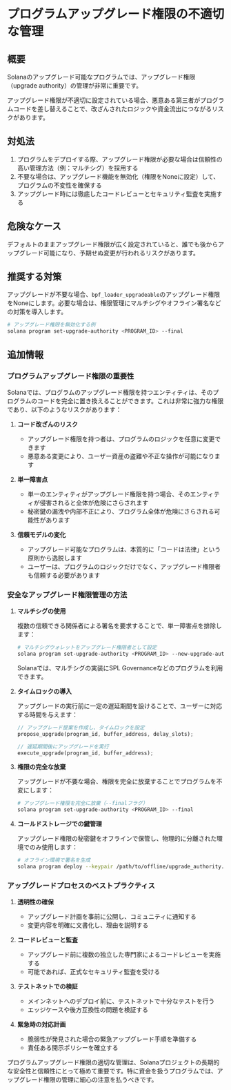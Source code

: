 # プログラムアップグレード権限の不適切な管理

## 概要

Solanaのアップグレード可能なプログラムでは、アップグレード権限（upgrade authority）の管理が非常に重要です。

アップグレード権限が不適切に設定されている場合、悪意ある第三者がプログラムコードを差し替えることで、改ざんされたロジックや資金流出につながるリスクがあります。

## 対処法

1. プログラムをデプロイする際、アップグレード権限が必要な場合は信頼性の高い管理方法（例：マルチシグ）を採用する
2. 不要な場合は、アップグレード機能を無効化（権限をNoneに設定）して、プログラムの不変性を確保する
3. アップグレード時には徹底したコードレビューとセキュリティ監査を実施する

## 危険なケース

デフォルトのままアップグレード権限が広く設定されていると、誰でも後からアップグレード可能になり、予期せぬ変更が行われるリスクがあります。

## 推奨する対策

アップグレードが不要な場合、`bpf_loader_upgradeable`のアップグレード権限をNoneにします。必要な場合は、権限管理にマルチシグやオフライン署名などの対策を導入します。

```bash
# アップグレード権限を無効化する例
solana program set-upgrade-authority <PROGRAM_ID> --final
```

## 追加情報

### プログラムアップグレード権限の重要性

Solanaでは、プログラムのアップグレード権限を持つエンティティは、そのプログラムのコードを完全に置き換えることができます。これは非常に強力な権限であり、以下のようなリスクがあります：

1. **コード改ざんのリスク**
   - アップグレード権限を持つ者は、プログラムのロジックを任意に変更できます
   - 悪意ある変更により、ユーザー資産の盗難や不正な操作が可能になります

2. **単一障害点**
   - 単一のエンティティがアップグレード権限を持つ場合、そのエンティティが侵害されると全体が危険にさらされます
   - 秘密鍵の漏洩や内部不正により、プログラム全体が危険にさらされる可能性があります

3. **信頼モデルの変化**
   - アップグレード可能なプログラムは、本質的に「コードは法律」という原則から逸脱します
   - ユーザーは、プログラムのロジックだけでなく、アップグレード権限者も信頼する必要があります

### 安全なアップグレード権限管理の方法

1. **マルチシグの使用**

   複数の信頼できる関係者による署名を要求することで、単一障害点を排除します：

   ```bash
   # マルチシグウォレットをアップグレード権限者として設定
   solana program set-upgrade-authority <PROGRAM_ID> --new-upgrade-authority <MULTISIG_ADDRESS>
   ```

   Solanaでは、マルチシグの実装にSPL Governanceなどのプログラムを利用できます。

2. **タイムロックの導入**

   アップグレードの実行前に一定の遅延期間を設けることで、ユーザーに対応する時間を与えます：

   ```rust
   // アップグレード提案を作成し、タイムロックを設定
   propose_upgrade(program_id, buffer_address, delay_slots);
   
   // 遅延期間後にアップグレードを実行
   execute_upgrade(program_id, buffer_address);
   ```

3. **権限の完全な放棄**

   アップグレードが不要な場合、権限を完全に放棄することでプログラムを不変にします：

   ```bash
   # アップグレード権限を完全に放棄（--finalフラグ）
   solana program set-upgrade-authority <PROGRAM_ID> --final
   ```

4. **コールドストレージでの鍵管理**

   アップグレード権限の秘密鍵をオフラインで保管し、物理的に分離された環境でのみ使用します：

   ```bash
   # オフライン環境で署名を生成
   solana program deploy --keypair /path/to/offline/upgrade_authority.json /path/to/program.so
   ```

### アップグレードプロセスのベストプラクティス

1. **透明性の確保**
   - アップグレード計画を事前に公開し、コミュニティに通知する
   - 変更内容を明確に文書化し、理由を説明する

2. **コードレビューと監査**
   - アップグレード前に複数の独立した専門家によるコードレビューを実施する
   - 可能であれば、正式なセキュリティ監査を受ける

3. **テストネットでの検証**
   - メインネットへのデプロイ前に、テストネットで十分なテストを行う
   - エッジケースや後方互換性の問題を検証する

4. **緊急時の対応計画**
   - 脆弱性が発見された場合の緊急アップグレード手順を準備する
   - 責任ある開示ポリシーを確立する

プログラムアップグレード権限の適切な管理は、Solanaプロジェクトの長期的な安全性と信頼性にとって極めて重要です。特に資金を扱うプログラムでは、アップグレード権限の管理に細心の注意を払うべきです。

